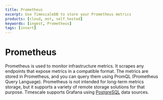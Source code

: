 ```yaml
---
title: Prometheus
excerpt: Use TimescaleDB to store your Prometheus metrics
products: [cloud, mst, self_hosted]
keywords: [ingest, Prometheus]
tags: [insert]
---
```


# Prometheus

Prometheus is used to monitor infrastructure metrics. It scrapes any endpoints
that expose metrics in a compatible format. The metrics are stored in
Prometheus, and you can query them using PromQL (Prometheus Query Language).
Prometheus is not intended for long-term metrics storage, but it supports a
variety of remote storage solutions for that purpose.
Timescale supports Grafana using [PostgreSQL][postgres-grafana] data sources.

[postgres-grafana]: https://grafana.com/docs/grafana/latest/datasources/postgres/
